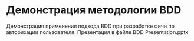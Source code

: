# Демонстрация методологии BDD

Демонстрация применения подхода BDD при разработке фичи по авторизации пользователя.
Презентация в файле BDD Presentation.pptx